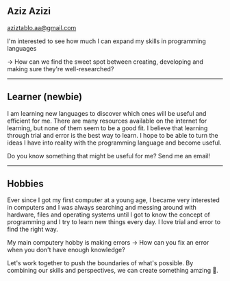 Aziz Azizi
---
[aziztablo.aa@gmail.com](mailto:aziztablo.aa@gmail.com)

I'm interested to see how much I can expand my skills in programming languages 

→ How can we find the sweet spot between creating, developing and making sure they're well-researched?

----

Learner (newbie)
---
I am learning new languages to discover which ones will be useful and efficient for me. There are many resources available on the internet for learning, but none of them seem to be a good fit. I believe that learning through trial and error is the best way to learn.
I hope to be able to turn the ideas I have into reality with the programming language and become useful.

Do you know something that might be useful for me? 
Send me an email!

----

Hobbies
---
Ever since I got my first computer at a young age, I became very interested in computers and I was always searching and messing around with hardware, files and operating systems until I got to know the concept of programming and I try to learn new things every day.
I love trial and error to find the right way.

My main computery hobby is making errors → How can you fix an error when you don't have enough knowledge?

Let's work together to push the boundaries of what's possible. By combining our skills and perspectives, we can create something amzing 🤝.
